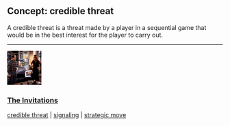## Concept: credible threat

A credible threat is a threat made by a player in a sequential game that would be in the best interest for the player to carry out.

<hr>
<div class="clip-listing">
<img src="media/icons/invitations.jpg" alt="The Invitations icon">

### [The Invitations](../../clip/77/)

[credible threat](/concept/credible-threat/) | [signaling](/concept/signaling/) | [strategic move](/concept/strategic-move/)
</div>

